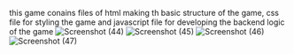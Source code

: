 this game conains files of html making th basic structure of the game, css file for styling the game and javascript file for developing the backend logic of the game
![Screenshot (44)](https://github.com/Amardeep2023/Rock-paper-scissors/assets/123870402/2d33d7e8-74b3-49fb-9b3b-68ac23170ed6)
![Screenshot (45)](https://github.com/Amardeep2023/Rock-paper-scissors/assets/123870402/588f8223-ac93-4134-877f-d7e4a750df95)
![Screenshot (46)](https://github.com/Amardeep2023/Rock-paper-scissors/assets/123870402/b5d2eb63-11fc-43ab-ae65-95fb96394078)
![Screenshot (47)](https://github.com/Amardeep2023/Rock-paper-scissors/assets/123870402/d1f62b2e-ed97-410a-8bff-dc939a06cb18)
